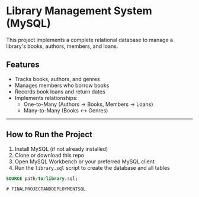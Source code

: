 # Library Management System (MySQL)

This project implements a complete relational database to manage a library's books, authors, members, and loans.

## Features
- Tracks books, authors, and genres
- Manages members who borrow books
- Records book loans and return dates
- Implements relationships: 
  - One-to-Many (Authors → Books, Members → Loans)
  - Many-to-Many (Books ↔ Genres)

---

## How to Run the Project

1. Install MySQL (if not already installed)
2. Clone or download this repo
3. Open MySQL Workbench or your preferred MySQL client
4. Run the `library.sql` script to create the database and all tables

```sql
SOURCE path/to/library.sql;

# FINALPROJECTANDDEPLOYMENTSQL
